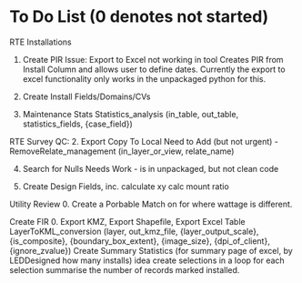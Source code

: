 # To Do List (0 denotes not started)

RTE Installations
1. Create PIR
Issue: Export to Excel not working in tool
Creates PIR from Install Column and allows user to define dates.
Currently the export to excel functionality only works in the unpackaged python for this.

0. Create Install Fields/Domains/CVs

0. Maintenance Stats
Statistics_analysis (in_table, out_table, statistics_fields, {case_field})


RTE Survey QC:
2. Export Copy To Local
Need to Add (but not urgent) - RemoveRelate_management (in_layer_or_view, relate_name)

4. Search for Nulls
Needs Work - is in unpackaged, but not clean code

0. Create Design Fields, inc. calculate xy calc mount ratio


Utility Review
0. Create a Porbable Match on for where wattage is different.


Create FIR
0. Export KMZ, Export Shapefile, Export Excel Table
LayerToKML_conversion (layer, out_kmz_file, {layer_output_scale}, {is_composite}, {boundary_box_extent}, {image_size}, {dpi_of_client}, {ignore_zvalue})
Create Summary Statistics (for summary page of excel, by LEDDesigned how many installs)
idea create selections in a loop
for each selection summarise the number of records marked installed.

